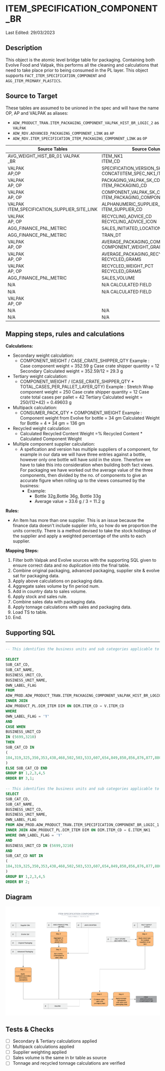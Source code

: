 # ITEM_SPECIFICATION_COMPONENT_BR

Last Edited: 29/03/2023

## Description

This object is the atomic level bridge table for packaging. Containing both Evolve Food and Valpak, this performs all the cleaning and calculations that need to take place prior to being consumed in the PL layer. This object supports `FACT_ITEM_SPECIFICATION_COMPONENT` and `AGG_ITEM_PRIMARY_PLASTICS`.

## Source to Target

These tables are assumed to be unioned in the spec and will have the name OP, AP and VALPAK as aliases:

* `ADW_PRODUCT_TRAN.ITEM_PACKAGING_COMPONENT_VALPAK_HIST_BR_LOGIC_2` as `VALPAK`
* `ADW_RDV.ADVANCED_PACKAGING_COMPONENT_LINK` as `AP`
* `ADW_RDV.ITEM_SPECIFICATION_ITEM_PACKAGING_COMPONENT_LINK` as `OP`

| **Source Tables**| **Source Columns**| **Target Column**         |
|------------------|-------------------|---------------------------|
| AVG_WEIGHT_HIST_BR_01  VALPAK <br>_BR | ITEM_NK1 <br> ITEM_CD | ITEM_CD|
| VALPAK <br> AP,OP | SPECIFICATION_VERSION_SK_CD CONCAT(ITEM_SPEC_NK1,ITEM_SPEC_NK2) |SPECIFICATION_VERSION_CD|
| VALPAK <br> AP, OP | PACKAGING_VALPAK_SK_CD <br> ITEM_PACKAGING_CD | PACKAGING_CD |
| VALPAK <br> AP, OP | COMPONENT_VALPAK_SK_CD <br> ITEM_PACKAGING_COMPONENT_CD | COMPONENT_CD |
| VALPAK <br>ITEM_SPECIFICATION_SUPPLIER_SITE_LINK | ALPHANUMERIC_SUPPLIER_CD <br> ITEM_SUPPLIER_CD | ALPHANUMERIC_SUPPLIER_CD  |
| VALPAK <br>AP, OP | RECYCLING_ADVICE_CD <br> RECYCLING_ADVICE_ICON | RECYCLING_ADVICE_CD |
| AGG_FINANCE_PNL_METRIC | SALES_INITIATED_LOCATION_CD | COUNTRY |
| AGG_FINANCE_PNL_METRIC | TRAN_DT                     | FIN_PERIOD_NUM |
| VALPAK <br> AP, OP | AVERAGE_PACKAGING_COMPONENT_WEIGHT<br>COMPONENT_WEIGHT_GRAMS | COMPONENT_WEIGHT |
| VALPAK <br> AP, OP | AVERAGE_PACKAGING_RECYCLED_WEIGHT<br>RECYCLED_GRAMS | COMPONENT_RECYCLED_WEIGHT |
| VALPAK <br> AP, OP | RECYCLED_WEIGHT_PCT<br>RECYCLED_GRAMS | RECYCLED_WEIGHT_PCT       |
| AGG_FINANCE_PNL_METRIC | SALES_VOLUME   | SALES_VOLUME              |
| N/A                    | N/A   CALCULATED FIELD | TOTAL_TONNAGE             |
| N/A                    | N/A   CALCULATED FIELD | RECYCLED_TONNAGE          |
| VALPAK <br> AP,   OP   |                        | SOURCE_SYSTEM_CD          |
| N/A                    | N/A                    | LOAD_TS                   |
| N/A                    | N/A                    | TECHNICAL_METADATA        |

## Mapping steps, rules and calculations

**Calculations:**

* Secondary weight calculation:
    * COMPONENT_WEIGHT / CASE_CRATE_SHIPPER_QTY
Example :
Case component weight = 352.59 g
Case crate shipper quantity = 12
Secondary Calculated weight = 352.59/12 = 29.3 g
* Tertiary weight calculation:
    * COMPONENT_WEIGHT / (CASE_CRATE_SHIPPER_QTY * TOTAL_CASES_PER_PALLET_LAYER_QTY)
Example :
Stretch Wrap component weight = 250
Case crate shipper quantity = 12
Case crate total cases per pallet = 42
Tertiary Calculated weight = 250/(12*42) = 0.49603 g
* Multipack calculation:
    * CONSUMER_PACK_QTY * COMPONENT_WEIGHT
Example :
Component weight from Evolve for bottle = 34 gm
Calculated Weight for Bottle = 4 * 34 gm = 136 gm
* Recycled weight calculation:
    * Calculated Recycled Content Weight =% Recycled Content * Calculated Component Weight
* Multiple component supplier calculation:
    * A spefication and version has multiple suppliers of a component, for example in our data we will have three entries against a bottle, however only one bottle will have sold in the store. Therefore we have to take this into consideration when building both fact views. For packaging we have worked out the average value of the three components, then divided by the no. of components to give an accurate figure when rolling up to the views consumed by the business:
        * Example:
            * Bottle 32g,Bottle 36g, Bottle 33g
            * Average value = 33.6 g / 3 = 11.2 g

**Rules:**

* An Item has more than one supplier. This is an issue because the finance data doesn't include supplier info, so how do we proportion the units correctly. There is a method devised to take the stock holdings of the supplier and apply a weighted percentage of the units to each supplier.

**Mapping Steps:**

1) Filter both Valpak and Evolve sources with the supporting SQL given to ensure correct data and no duplication into the final table.
1) Combine original packaging, advanced packaging, supplier site & evolve sat for packaging data.
1) Apply above calculations on packaging data.
1) Aggregate sales volume by fin period num.
1) Add in country data to sales volume.
1) Apply stock and sales rule.
1) Combine sales data with packaging data.
1) Apply tonnage calculations with sales and packaging data.
1) Load TS to table.
1) End.

## Supporting SQL
***
```sql
-- This identifies the business units and sub categories applicable to Valpak

SELECT 
SUB_CAT_CD,
SUB_CAT_NAME,
BUSINESS_UNIT_CD,
BUSINESS_UNIT_NAME,
OWN_LABEL_FLAG
FROM 
ADW_PROD.ADW_PRODUCT_TRAN.ITEM_PACKAGING_COMPONENT_VALPAK_HIST_BR_LOGIC_2 V
INNER JOIN 
ADW_PRODUCT_PL.DIM_ITEM DIM ON DIM.ITEM_CD = V.ITEM_CD
WHERE 
OWN_LABEL_FLAG = 'Y'
AND
CASE WHEN
BUSINESS_UNIT_CD 
IN (5699,3210)
THEN  
SUB_CAT_CD IN 
(
184,319,325,350,353,438,468,502,503,533,607,654,849,850,856,876,877,880,881,882,883,884,886,887,888,889,891,892,893,894,895,896,912,913,929,943
)
ELSE SUB_CAT_CD END
GROUP BY 1,2,3,4,5
ORDER BY 3,1;

-- This identifies the business units and sub categories applicable to Evolve
SELECT 
SUB_CAT_CD,
SUB_CAT_NAME,
BUSINESS_UNIT_CD,
BUSINESS_UNIT_NAME,
OWN_LABEL_FLAG
FROM ADW_PROD.ADW_PRODUCT_TRAN.ITEM_SPECIFICATION_COMPONENT_BR_LOGIC_1 E
INNER JOIN ADW_PRODUCT_PL.DIM_ITEM DIM ON DIM.ITEM_CD = E.ITEM_NK1
WHERE OWN_LABEL_FLAG = 'Y'
AND
BUSINESS_UNIT_CD IN (5699,3210)
AND
SUB_CAT_CD NOT IN 
(
184,319,325,350,353,438,468,502,503,533,607,654,849,850,856,876,877,880,881882,883,884,886,887,888,889,891,892,893,894,895,896,912,913,929,943
)
GROUP BY 1,2,3,4,5
ORDER BY 2;
```

## Diagram

![Alt text](ITEM%20SPECIFICATION%20COMPONENT%20BR.png)

## Tests & Checks

- [ ] Secondary & Tertiary calculations applied
- [ ] Multipack calculations applied
- [ ] Supplier weighting applied
- [ ] Sales volume is the same in br table as source
- [ ] Tonnage and recycled tonnage calculations are verified